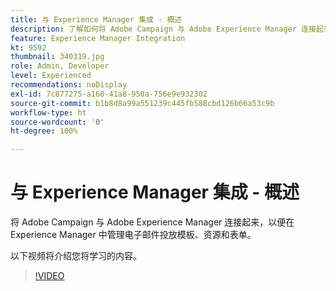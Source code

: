 ```yaml
---
title: 与 Experience Manager 集成 - 概述
description: 了解如何将 Adobe Campaign 与 Adobe Experience Manager 连接起来，以便在 Experience Manager 中管理电子邮件投放模板、资源和表单。
feature: Experience Manager Integration
kt: 9592
thumbnail: 340319.jpg
role: Admin, Developer
level: Experienced
recommendations: noDisplay
exl-id: 7c877275-a160-41a8-950a-756e9e932302
source-git-commit: b1b8d8a99a551239c445fb588cbd126b66a53c9b
workflow-type: ht
source-wordcount: '0'
ht-degree: 100%

---
```


# 与 Experience Manager 集成 - 概述

将 Adobe Campaign 与 Adobe Experience Manager 连接起来，以便在 Experience Manager 中管理电子邮件投放模板、资源和表单。

以下视频将介绍您将学习的内容。

>[!VIDEO](https://video.tv.adobe.com/v/340319?quality=12&learn=on)
